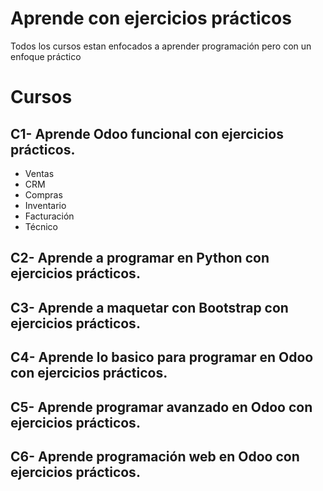 # Aprende con ejercicios prácticos
Todos los cursos estan enfocados a aprender programación pero con un enfoque práctico

# Cursos

## C1- Aprende Odoo funcional con ejercicios prácticos.
- Ventas
- CRM
- Compras
- Inventario
- Facturación
- Técnico
## C2- Aprende a programar en Python con ejercicios prácticos.
## C3- Aprende a maquetar con Bootstrap con ejercicios prácticos.
## C4- Aprende lo basico para programar en Odoo con ejercicios prácticos.
## C5- Aprende programar avanzado en Odoo con ejercicios prácticos.
## C6- Aprende programación web en Odoo con ejercicios prácticos.

